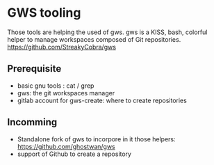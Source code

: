 # GWS tooling

Those tools are helping the used of gws.
gws is a KISS, bash, colorful helper to manage workspaces composed of Git repositories.
https://github.com/StreakyCobra/gws

## Prerequisite

- basic gnu tools : cat / grep
- gws: the git workspaces manager
- gitlab account for gws-create: where to create repositories

## Incomming

- Standalone fork of gws to incorpore in it those helpers: https://github.com/ghostwan/gws
- support of Github to create a repository




